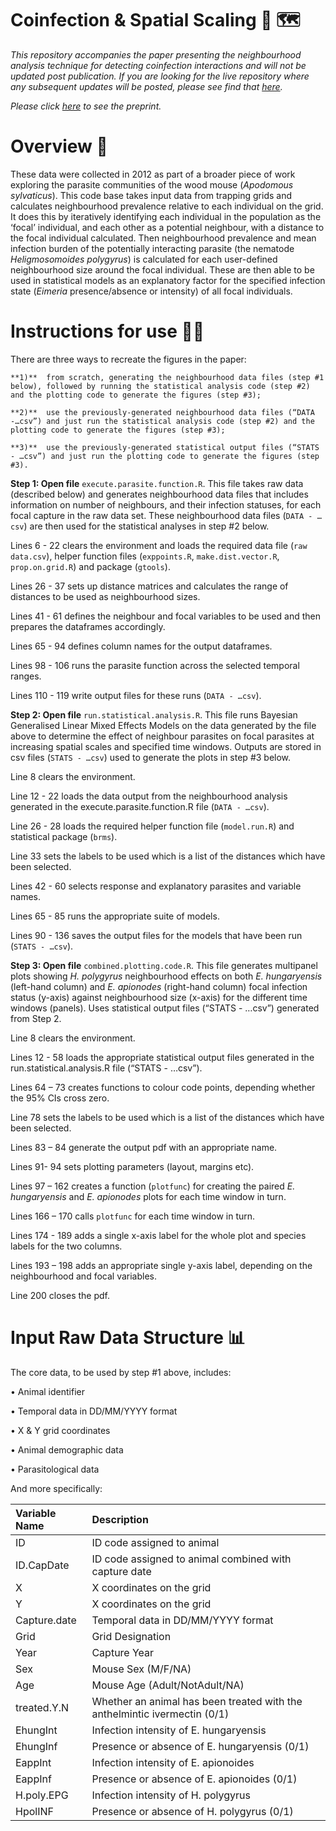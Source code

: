 # Coinfection & Spatial Scaling 🦠 🗺️

*This repository accompanies the paper presenting the neighbourhood analysis technique for detecting coinfection interactions and will not be updated post publication. If you are looking for the live repository where any subsequent updates will be posted, please see find that  [here](https://github.com/shaunkeegan/coinfection_spatial_scaling).*

*Please click [here](https://www.biorxiv.org/content/10.1101/2023.06.21.545944v1) to see the preprint.*

# **Overview 📄**

These data were collected in 2012 as part of a broader piece of work exploring the parasite communities of the wood mouse (_Apodomous sylvaticus_). This code base takes input data from trapping grids and calculates neighbourhood prevalence relative to each individual on the grid. It does this by iteratively identifying each individual in the population as the ‘focal’ individual, and each other as a potential neighbour, with a distance to the focal individual calculated. Then neighbourhood prevalence and mean infection burden of the potentially interacting parasite (the nematode _Heligmosomoides polygyrus_) is calculated for each user-defined neighbourhood size around the focal individual. These are then able to be used in statistical models as an explanatory factor for the specified infection state (_Eimeria_ presence/absence or intensity) of all focal individuals.

# Instructions for use 🧑‍🏫

There are three ways to recreate the figures in the paper: 

    **1)**	from scratch, generating the neighbourhood data files (step #1 below), followed by running the statistical analysis code (step #2) and the plotting code to generate the figures (step #3);
    
    **2)**	use the previously-generated neighbourhood data files (“DATA -…csv”) and just run the statistical analysis code (step #2) and the plotting code to generate the figures (step #3);
    
    **3)**	use the previously-generated statistical output files (“STATS - …csv”) and just run the plotting code to generate the figures (step #3).


**Step 1: Open file** `execute.parasite.function.R`. This file takes raw data (described below) and generates neighbourhood data files that includes information on number of neighbours, and their infection statuses, for each focal capture in the raw data set. These neighbourhood data files (`DATA - …csv`) are then used for the statistical analyses in step #2 below.

Lines 6 - 22 clears the environment and loads the required data file (`raw data.csv`), helper function files (`exppoints.R`, `make.dist.vector.R`, `prop.on.grid.R`) and package (`gtools`).

Lines 26 - 37 sets up distance matrices and calculates the range of distances to be used as neighbourhood sizes.

Lines 41 - 61 defines the neighbour and focal variables to be used and then prepares the dataframes accordingly.

Lines 65 - 94 defines column names for the output dataframes.

Lines 98 - 106 runs the parasite function across the selected temporal ranges.

Lines 110 - 119 write output files for these runs (`DATA - …csv`).



**Step 2: Open file** `run.statistical.analysis.R`. This file runs Bayesian Generalised Linear Mixed Effects Models on the data generated by the file above to determine the effect of neighbour parasites on focal parasites at increasing spatial scales and specified time windows. Outputs are stored in csv files (`STATS - …csv`) used to generate the plots in step #3 below.  

Line 8 clears the environment.

Line 12 - 22 loads the data output from the neighbourhood analysis generated in the execute.parasite.function.R file (`DATA - …csv`).

Line 26 - 28 loads the required helper function file (`model.run.R`) and statistical package (`brms`).

Line 33 sets the labels to be used which is a list of the distances which have been selected.

Lines 42 - 60 selects response and explanatory parasites and variable names.

Lines 65 - 85 runs the appropriate suite of models.

Lines 90 - 136 saves the output files for the models that have been run (`STATS - …csv`).



**Step 3: Open file** `combined.plotting.code.R`. This file generates multipanel plots showing _H. polygyrus_ neighbourhood effects on both _E. hungaryensis_ (left-hand column) and _E. apionodes_ (right-hand column) focal infection status (y-axis) against neighbourhood size (x-axis) for the different time windows (panels).  Uses statistical output files (“STATS - …csv”) generated from Step 2. 

Line 8 clears the environment.

Lines 12 - 58 loads the appropriate statistical output files generated in the run.statistical.analysis.R file (“STATS - …csv”).

Lines 64 – 73 creates functions to colour code points, depending whether the 95% CIs cross zero.

Line 78 sets the labels to be used which is a list of the distances which have been selected.

Lines 83 – 84 generate the output pdf with an appropriate name.

Lines 91- 94 sets plotting parameters (layout, margins etc).

Lines 97 – 162 creates a function (`plotfunc`) for creating the paired _E. hungaryensis_ and _E. apionodes_ plots for each time window in turn. 

Lines 166 – 170 calls `plotfunc` for each time window in turn.

Lines 174 - 189 adds a single x-axis label for the whole plot and species labels for the two columns.

Lines 193 – 198 adds an appropriate single y-axis label, depending on the neighbourhood and focal variables.

Line 200 closes the pdf.



# Input Raw Data Structure 📊

The core data, to be used by step #1 above, includes:

•	Animal identifier

•	Temporal data in DD/MM/YYYY format

•	X & Y grid coordinates

•	Animal demographic data

•	Parasitological data


And more specifically:


| Variable Name | Description  |
| :---          | :--- |
| ID            | ID code assigned to animal |
| ID.CapDate    | ID code assigned to animal combined with capture date |
| X             | X coordinates on the grid |
| Y             | X coordinates on the grid |
| Capture.date  | Temporal data in DD/MM/YYYY format |
| Grid          | Grid Designation |
| Year          | Capture Year |
| Sex           | Mouse Sex (M/F/NA) |
| Age           | Mouse Age (Adult/NotAdult/NA) |
| treated.Y.N   | Whether an animal has been treated with the anthelmintic ivermectin (0/1) |
| EhungInt      | Infection intensity of E. hungaryensis |
| EhungInf      | Presence or absence of E. hungaryensis (0/1) |
| EappInt       | Infection intensity of E. apionoides |
| EappInf       | Presence or absence of E. apionoides (0/1)  |
| H.poly.EPG    | Infection intensity of H. polygyrus |
| HpolINF       | Presence or absence of H. polygyrus (0/1)  |






